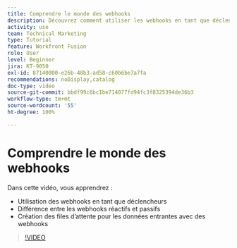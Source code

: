 ```yaml
---
title: Comprendre le monde des webhooks
description: Découvrez comment utiliser les webhooks en tant que déclencheurs et comment créer des files d’attente pour les données entrantes avec des webhooks, le tout dans  [!DNL Adobe Workfront Fusion].
activity: use
team: Technical Marketing
type: Tutorial
feature: Workfront Fusion
role: User
level: Beginner
jira: KT-9050
exl-id: 87140000-e26b-48b3-ad58-c60b6be7a7fa
recommendations: noDisplay,catalog
doc-type: video
source-git-commit: bbdf99c6bc1be714077fd94fc3f8325394de36b3
workflow-type: tm+mt
source-wordcount: '55'
ht-degree: 100%

---
```


# Comprendre le monde des webhooks

Dans cette vidéo, vous apprendrez :

* Utilisation des webhooks en tant que déclencheurs
* Différence entre les webhooks réactifs et passifs
* Création des files d’attente pour les données entrantes avec des webhooks

>[!VIDEO](https://video.tv.adobe.com/v/335291/?quality=12&learn=on&enablevpops=1)
